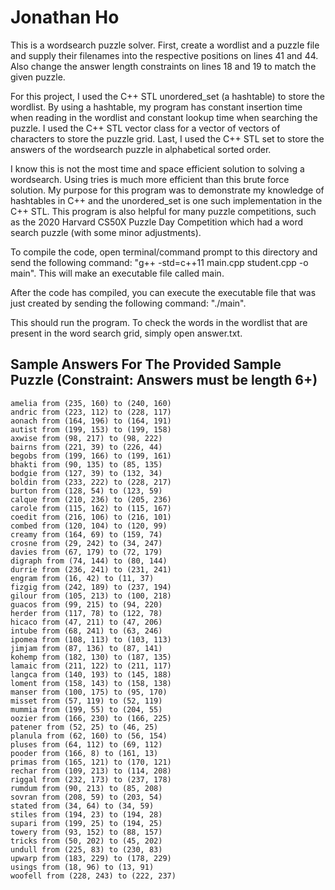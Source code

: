 # Jonathan Ho

This is a wordsearch puzzle solver. First, create a wordlist and a puzzle file and supply their filenames into the respective positions on lines 41 and 44. Also change the answer length constraints on lines 18 and 19 to match the given puzzle.

For this project, I used the C++ STL unordered_set (a hashtable) to store the wordlist. By using a hashtable, my program has constant insertion time when reading in the wordlist and constant lookup time when searching the puzzle. I used the C++ STL vector class for a vector of vectors of characters to store the puzzle grid. Last, I used the C++ STL set to store the answers of the wordsearch puzzle in alphabetical sorted order.

I know this is not the most time and space efficient solution to solving a wordsearch. Using tries is much more efficient than this brute force solution. My purpose for this program was to demonstrate my knowledge of hashtables in C++ and the unordered_set is one such implementation in the C++ STL. This program is also helpful for many puzzle competitions, such as the 2020 Harvard CS50X Puzzle Day Competition which had a word search puzzle (with some minor adjustments).

To compile the code, open terminal/command prompt to this directory and send the following command: "g++ -std=c++11 main.cpp student.cpp -o main". This will make an executable file called main.

After the code has compiled, you can execute the executable file that was just created by sending the following command: "./main".

This should run the program. To check the words in the wordlist that are present in the word search grid, simply open answer.txt.

## Sample Answers For The Provided Sample Puzzle (Constraint: Answers must be length 6+)
```
amelia from (235, 160) to (240, 160)
andric from (223, 112) to (228, 117)
aonach from (164, 196) to (164, 191)
autist from (199, 153) to (199, 158)
axwise from (98, 217) to (98, 222)
bairns from (221, 39) to (226, 44)
begobs from (199, 166) to (199, 161)
bhakti from (90, 135) to (85, 135)
bodgie from (127, 39) to (132, 34)
boldin from (233, 222) to (228, 217)
burton from (128, 54) to (123, 59)
calque from (210, 236) to (205, 236)
carole from (115, 162) to (115, 167)
coedit from (216, 106) to (216, 101)
combed from (120, 104) to (120, 99)
creamy from (164, 69) to (159, 74)
crosne from (29, 242) to (34, 247)
davies from (67, 179) to (72, 179)
digraph from (74, 144) to (80, 144)
durrie from (236, 241) to (231, 241)
engram from (16, 42) to (11, 37)
fizgig from (242, 189) to (237, 194)
gilour from (105, 213) to (100, 218)
guacos from (99, 215) to (94, 220)
herder from (117, 78) to (122, 78)
hicaco from (47, 211) to (47, 206)
intube from (68, 241) to (63, 246)
ipomea from (108, 113) to (103, 113)
jimjam from (87, 136) to (87, 141)
kohemp from (182, 130) to (187, 135)
lamaic from (211, 122) to (211, 117)
langca from (140, 193) to (145, 188)
loment from (158, 143) to (158, 138)
manser from (100, 175) to (95, 170)
misset from (57, 119) to (52, 119)
mummia from (199, 55) to (204, 55)
oozier from (166, 230) to (166, 225)
patener from (52, 25) to (46, 25)
planula from (62, 160) to (56, 154)
pluses from (64, 112) to (69, 112)
pooder from (166, 8) to (161, 13)
primas from (165, 121) to (170, 121)
rechar from (109, 213) to (114, 208)
riggal from (232, 173) to (237, 178)
rumdum from (90, 213) to (85, 208)
sovran from (208, 59) to (203, 54)
stated from (34, 64) to (34, 59)
stiles from (194, 23) to (194, 28)
supari from (199, 25) to (194, 25)
towery from (93, 152) to (88, 157)
tricks from (50, 202) to (45, 202)
undull from (225, 83) to (230, 83)
upwarp from (183, 229) to (178, 229)
usings from (18, 96) to (13, 91)
woofell from (228, 243) to (222, 237)
```
